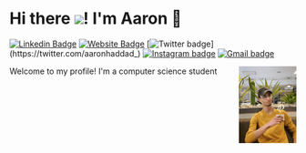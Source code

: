 # Hi there ![](https://komarev.com/ghpvc/?username=aaronhaddad&label=&style=flat-square)! I'm Aaron 👋

[![Linkedin Badge](https://img.shields.io/badge/haddadaaron-blue?style=flat&logo=Linkedin&logoColor=white&link=https://www.linkedin.com/in/haddadaaron/)](https://www.linkedin.com/in/haddadaaron/)
[![Website Badge](https://img.shields.io/badge/aaronhaddad.me-47CCCC?style=flat&logo=Google-Chrome&logoColor=white&link=https://aaronhaddad.me)](https://aaronhaddad.me)
[![Twitter badge](https://img.shields.io/badge/aaronhaddad__-1ca0f1?style=flat&labelColor=1ca0f1&logo=twitter&logoColor=white&link=https://twitter.com/aaronhaddad_)](https://twitter.com/aaronhaddad_)
[![Instagram badge](https://img.shields.io/badge/aaronhaddad__-purple?style=flat&logo=instagram&logoColor=white&link=https://instagram.com/aaronhaddad_/)](https://instagram.com/aaronhaddad_)
[![Gmail badge](https://img.shields.io/badge/aaron.haddad@etudiant--isi.utm.tn-c14438?style=flat&logo=Gmail&logoColor=white&link=mailto:aaron.haddad@etudiant-isi.utm.tn)](mailto:aaron.haddad@etudiant-isi.utm.tn)

<img align="right" src="Untitled design.gif" width="20%">

Welcome to my profile! I'm a computer science student 

